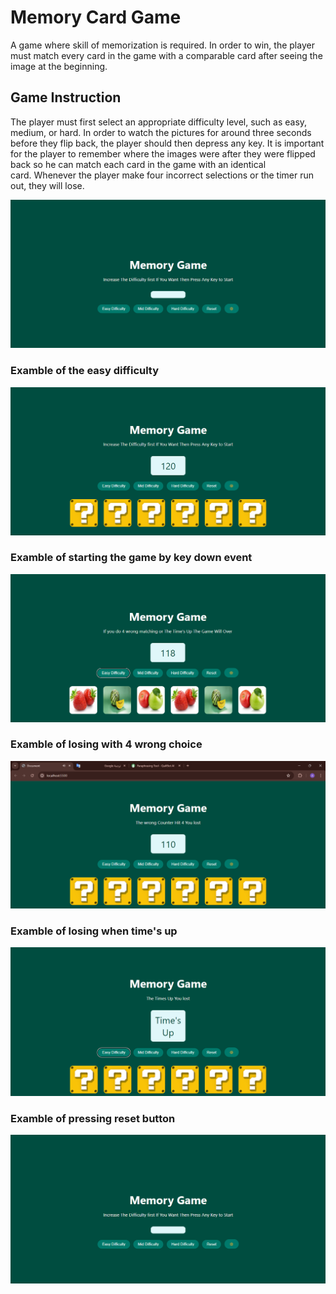 # Memory Card Game

A game where skill of memorization is required. In order to win, the player must match every card in the game with a comparable card after seeing the image at the beginning.

## Game Instruction

The player must first select an appropriate difficulty level, such as easy, medium, or hard. In order to watch the pictures for around three seconds before they flip back, the player should then depress any key. It is important for the player to remember where the images were after they were flipped back so he can match each card in the game with an identical card. Whenever the player make four incorrect selections or the timer run out, they will lose.

![](./images/image.png)

### Examble of the easy difficulty

![](./images/image%20copy.png)
### Examble of starting the game by key down event

![](./images/img%201.png)

### Examble of losing with 4 wrong choice

![](./images/img%202.png)

### Examble of losing when time's up

![](./images/img%203.png)

### Examble of pressing reset button

![](./images/image.png)
